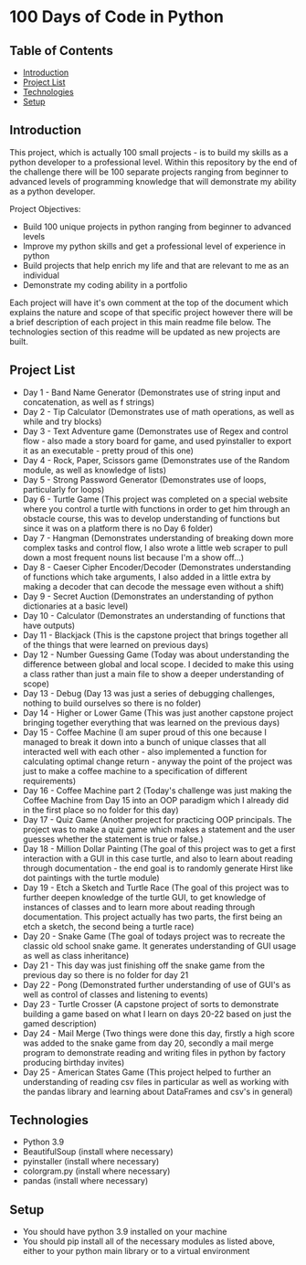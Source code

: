# 100 Days of Code in Python

## Table of Contents

* [Introduction](#introduction)
* [Project List](#project-list)
* [Technologies](#technologies)
* [Setup](#setup)

## Introduction

This project, which is actually 100 small projects - is to build my skills as a python developer to a professional level. Within this repository by the end of the challenge there will be 100 separate projects ranging from beginner to advanced levels of programming knowledge that will demonstrate my ability as a python developer.

Project Objectives:

* Build 100 unique projects in python ranging from beginner to advanced levels
* Improve my python skills and get a professional level of experience in python
* Build projects that help enrich my life and that are relevant to me as an individual
* Demonstrate my coding ability in a portfolio

Each project will have it's own comment at the top of the document which explains the nature and scope of that specific project however there will be a brief description of each project in this main readme file below. The technologies section of this readme will be updated as new projects are built.

## Project List

* Day 1 - Band Name Generator (Demonstrates use of string input and concatenation, as well as f strings)
* Day 2 - Tip Calculator (Demonstrates use of math operations, as well as while and try blocks)
* Day 3 - Text Adventure game (Demonstrates use of Regex and control flow - also made a story board for game, and used pyinstaller to export it as an executable - pretty proud of this one)
* Day 4 - Rock, Paper, Scissors game (Demonstrates use of the Random module, as well as knowledge of lists)
* Day 5 - Strong Password Generator (Demonstrates use of loops, particularly for loops)
* Day 6 - Turtle Game (This project was completed on a special website where you control a turtle with functions in order to get him through an obstacle course, this was to develop understanding of functions but since it was on a platform there is no Day 6 folder)
* Day 7 - Hangman (Demonstrates understanding of breaking down more complex tasks and control flow, I also wrote
a little web scraper to pull down a most frequent nouns list because I'm a show off...)
* Day 8 - Caeser Cipher Encoder/Decoder (Demonstrates understanding of functions which take arguments, I also
added in a little extra by making a decoder that can decode the message even without a shift)
* Day 9 - Secret Auction (Demonstrates an understanding of python dictionaries at a basic level)
* Day 10 - Calculator (Demonstrates an understanding of functions that have outputs)
* Day 11 - Blackjack (This is the capstone project that brings together all of the things that were learned on
previous days)
* Day 12 - Number Guessing Game (Today was about understanding the difference between global and local scope. I
decided to make this using a class rather than just a main file to show a deeper understanding of scope)
* Day 13 - Debug (Day 13 was just a series of debugging challenges, nothing to build ourselves so there is no folder)
* Day 14 - Higher or Lower Game (This was just another capstone project bringing together everything that was
learned on the previous days)
* Day 15 - Coffee Machine (I am super proud of this one because I managed to break it down into a bunch of unique classes that all interacted well with each other - also implemented a function for calculating optimal change return - anyway the point of the project was just to make a coffee machine to a specification of different requirements)
* Day 16 - Coffee Machine part 2 (Today's challenge was just making the Coffee Machine from Day 15 into an OOP paradigm
which I already did in the first place so no folder for this day)
* Day 17 - Quiz Game (Another project for practicing OOP principals. The project was to make a quiz game which makes a statement and the user guesses whether the statement is true or false.)
* Day 18 - Million Dollar Painting (The goal of this project was to get a first interaction with a GUI in this case turtle, and also to learn about reading through documentation - the end goal is to randomly generate Hirst like dot paintings with the turtle module)
* Day 19 - Etch a Sketch and Turtle Race (The goal of this project was to further deepen knowledge of the turtle GUI, to get knowledge of instances of classes and to learn more about reading through documentation. This project actually has two parts, the first being an etch a sketch, the second being a turtle race)
* Day 20 - Snake Game (The goal of todays project was to recreate the classic old school snake game. It generates understanding of GUI usage as well as class inheritance)
* Day 21 - This day was just finishing off the snake game from the previous day so there is no folder for day 21
* Day 22 - Pong (Demonstrated further understanding of use of GUI's as well as control of classes and listening to events)
* Day 23 - Turtle Crosser (A capstone project of sorts to demonstrate building a game based on what I learn on days 20-22 based on just the gamed description)
* Day 24 - Mail Merge (Two things were done this day, firstly a high score was added to the snake game from day 20, secondly a mail merge program to demonstrate reading and writing files in python by factory producing birthday invites)
* Day 25 - American States Game (This project helped to further an understanding of reading csv files in particular as well as working with the pandas library and learning about DataFrames and csv's in general)

## Technologies

* Python 3.9
* BeautifulSoup (install where necessary)
* pyinstaller (install where necessary)
* colorgram.py (install where necessary)
* pandas (install where necessary)

## Setup

* You should have python 3.9 installed on your machine
* You should pip install all of the necessary modules as listed above, either to your python main library or to a virtual environment
